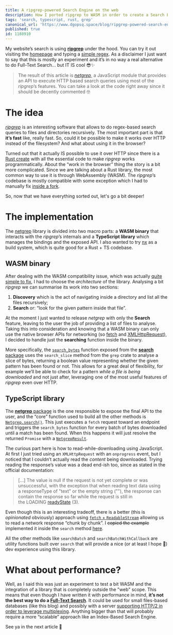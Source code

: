 ```yaml
---
title: A ripgrep-powered Search Engine on the web
description: How I ported ripgrep to WASM in order to create a Search Engine for my blog.
tags: 'search, typescript, rust, grep'
canonical_url: 'https://www.dgopsq.space/blog/ripgrep-powered-search-engine-on-the-web'
published: true
id: 1188910
---
```


My website’s search is using [**ripgrep**](https://github.com/BurntSushi/ripgrep) under the hood. You can try it out visiting the [homepage](https://www.dgopsq.space/) and typing a [simple regex](https://docs.rs/regex/1.6.0/regex/#syntax). As a disclaimer I just want to say that this is mostly an experiment and it’s in no way a real alternative to do Full-Text Search… but IT IS cool 😎✨

> The result of this article is [_netgrep_](https://github.com/dgopsq/netgrep), a JavaScript module that provides an API to execute HTTP based search queries using most of the _ripgrep_’s features. You can take a look at the code right away since it should be decently commented 🤓

# The idea

[_ripgrep_](https://github.com/BurntSushi/ripgrep) is an interesting software that allows to do regex-based search queries to files and directories recursively. The most important part is that **it’s fast** like, really fast. So, could it be possible to make it works over HTTP instead of the filesystem? And what about using it in the browser?

Turned out that it actually IS possible to use it over HTTP since there is a [Rust create](https://github.com/BurntSushi/ripgrep/tree/master/crates/grep) with all the essential code to make _ripgrep_ works programmatically. About the “work in the browser” thing the story is a bit more complicated. Since we are talking about a Rust library, the most common way to use it is through WebAssembly (WASM). The _ripgrep_’s codebase is mostly compatible with some exception which I had to manually fix [inside a fork](https://github.com/dgopsq/ripgrep).

So, now that we have everything sorted out, let's go a bit deeper!

# The implementation

The [netgrep](https://github.com/dgopsq/netgrep) library is divided into two macro parts: a **WASM binary** that interacts with the _ripgrep_’s internals and a **TypeScript library** which manages the bindings and the exposed API. I also wanted to try [nx](https://nx.dev/) as a build system, which is quite good for a Rust + TS codebase.

## WASM binary

After dealing with the WASM compatibility issue, which was actually [quite simple to fix](https://github.com/BurntSushi/ripgrep/commit/645cb7e3baf7c2b286d652c3c960fcd45978c0fd), I had to choose the _architecture_ of the library. Analysing a bit _ripgrep_ we can summarise its work into two sections:

1. **Discovery** which is the act of navigating inside a directory and list all the files recursively;
2. **Search** or: “look for the given pattern inside that file”.

At the moment I just wanted to release _netgrep_ with only the **Search** feature, leaving to the user the job of providing a list of files to analyse. Taking this into consideration and knowing that a WASM binary can only use the native browser APIs for networking (so [fetch](https://developer.mozilla.org/en-US/docs/Web/API/Fetch_API) and [XMLHttpRequest](https://developer.mozilla.org/en-US/docs/Web/API/XMLHttpRequest)), I decided to handle just the **searching** function inside the binary.

More specifically, the [`search_bytes`](https://github.com/dgopsq/netgrep/blob/main/packages/search/src/lib.rs#L12) function exposed from the [**search** package](https://github.com/dgopsq/netgrep/blob/main/packages/search) uses the `search_slice` method from the `grep` crate to analyse a slice of bytes, returning a boolean value representing whether the given pattern has been found or not. This allows for a great deal of flexibility, for example we’ll be able to check for a pattern _while a file is being downloaded_ and not just after, leveraging one of the most useful features of _ripgrep_ even over HTTP.

## TypeScript library

The [**netgrep** package](https://github.com/dgopsq/netgrep/tree/main/packages/netgrep) is the one responsible to expose the final API to the user, and the “core” function used to build all the other methods is [`Netgrep.search()`](https://github.com/dgopsq/netgrep/blob/main/packages/netgrep/src/lib/Netgrep.ts#L50). This just executes a `fetch` request toward an endpoint and triggers the `search_bytes` function for every batch of bytes downloaded until a match has been found. When this happens it will just resolve the returned `Promise` with a [`NetgrepResult`](https://github.com/dgopsq/netgrep/blob/main/packages/netgrep/src/lib/data/NetgrepResult.ts).

The curious part here is how to read-while-downloading using JavaScript. At first I just tried using an `XMLHttpRequest` with an `onprogress` event, but I noticed that I couldn’t actually read the _content_ being downloaded. Trying reading the response’s value was a dead end-ish too, since as stated in the official documentation:

> […] The value is null if the request is not yet complete or was unsuccessful, with the exception that when reading text data using a responseType of "text" or the empty string (""), the response can contain the response so far while the request is still in the LOADING [readyState](https://developer.mozilla.org/en-US/docs/Web/API/XMLHttpRequest/readyState) (3).

Even though this is an interesting tradeoff, there is a better (this is _opinionated_ obviously) approach using [`fetch` + `ReadableStream`](https://developer.mozilla.org/en-US/docs/Web/API/Streams_API/Using_readable_streams#reading_the_stream) allowing us to read a network response “chunk by chunk”. I ~~copied the example~~ implemented it inside the `search` method [here](https://github.com/dgopsq/netgrep/blob/main/packages/netgrep/src/lib/Netgrep.ts#L95-L102).

All the other methods like `searchBatch` and `searchBatchWithCallback` are utility functions built over `search` that will provide a nice (or at least I hope 🥹) dev experience using this library.

# What about performance?

Well, as I said this was just an experiment to test a bit WASM and the integration of a library that is completely outside the "web" scope. This means that even though I have written it with performance in mind, **it’s not the best way to do a [Full-Text Search](https://en.wikipedia.org/wiki/Full-text_search)**. It could be used for small files-based databases (like this blog) and possibly with a server [supporting HTTP/2 in order to leverage multiplexing](https://http2.github.io/faq/#why-is-http2-multiplexed). Anything bigger than that will probably require a more “scalable” approach like an Index-Based Search Engine.

See ya in the next article 👋
